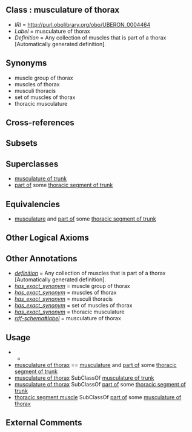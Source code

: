 
## Class : musculature of thorax

 * *IRI* = http://purl.obolibrary.org/obo/UBERON_0004464
 * *Label* = musculature of thorax
 * *Definition* = Any collection of muscles that is part of a thorax [Automatically generated definition].

## Synonyms

 * muscle group of thorax
 * muscles of thorax
 * musculi thoracis
 * set of muscles of thorax
 * thoracic musculature

## Cross-references


## Subsets


## Superclasses

 * [musculature of trunk](../../UBERON/79/UBERON_0004479.md)
 * [part of](../../BFO/50/BFO_0000050.md) some [thoracic segment of trunk](../../UBERON/15/UBERON_0000915.md)

## Equivalencies

 * [musculature](../../UBERON/15/UBERON_0001015.md) and [part of](../../BFO/50/BFO_0000050.md) some [thoracic segment of trunk](../../UBERON/15/UBERON_0000915.md)

## Other Logical Axioms


## Other Annotations

 * *[definition](../../IAO/15/IAO_0000115.md)* = Any collection of muscles that is part of a thorax [Automatically generated definition].
 * *[has_exact_synonym](../../ym/oboInOwl#hasExactSynonym.md)* = muscle group of thorax
 * *[has_exact_synonym](../../ym/oboInOwl#hasExactSynonym.md)* = muscles of thorax
 * *[has_exact_synonym](../../ym/oboInOwl#hasExactSynonym.md)* = musculi thoracis
 * *[has_exact_synonym](../../ym/oboInOwl#hasExactSynonym.md)* = set of muscles of thorax
 * *[has_exact_synonym](../../ym/oboInOwl#hasExactSynonym.md)* = thoracic musculature
 * *[rdf-schema#label](../../el/rdf-schema#label.md)* = musculature of thorax

## Usage

 * -
 * [musculature of thorax](../../UBERON/64/UBERON_0004464.md) == [musculature](../../UBERON/15/UBERON_0001015.md) and [part of](../../BFO/50/BFO_0000050.md) some [thoracic segment of trunk](../../UBERON/15/UBERON_0000915.md)
 * [musculature of thorax](../../UBERON/64/UBERON_0004464.md) SubClassOf [musculature of trunk](../../UBERON/79/UBERON_0004479.md)
 * [musculature of thorax](../../UBERON/64/UBERON_0004464.md) SubClassOf [part of](../../BFO/50/BFO_0000050.md) some [thoracic segment of trunk](../../UBERON/15/UBERON_0000915.md)
 * [thoracic segment muscle](../../UBERON/30/UBERON_0003830.md) SubClassOf [part of](../../BFO/50/BFO_0000050.md) some [musculature of thorax](../../UBERON/64/UBERON_0004464.md)

## External Comments

